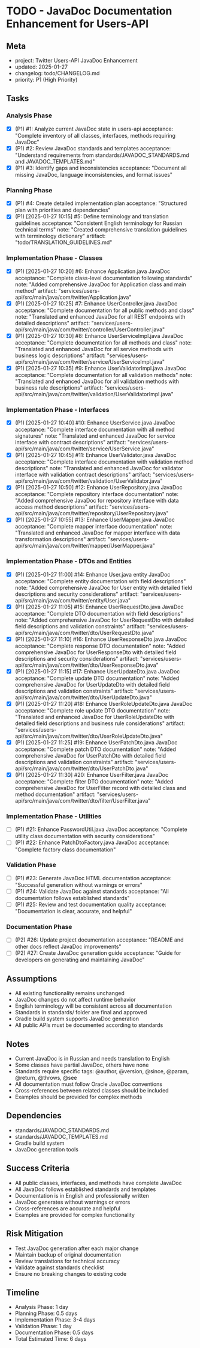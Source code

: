 # TODO - JavaDoc Documentation Enhancement for Users-API

## Meta
- project: Twitter Users-API JavaDoc Enhancement
- updated: 2025-01-27
- changelog: todo/CHANGELOG.md
- priority: P1 (High Priority)

## Tasks

### Analysis Phase
- [x] (P1) #1: Analyze current JavaDoc state in users-api
  acceptance: "Complete inventory of all classes, interfaces, methods requiring JavaDoc"
- [x] (P1) #2: Review JavaDoc standards and templates
  acceptance: "Understand requirements from standards/JAVADOC_STANDARDS.md and JAVADOC_TEMPLATES.md"
- [x] (P1) #3: Identify gaps and inconsistencies
  acceptance: "Document all missing JavaDoc, language inconsistencies, and format issues"

### Planning Phase
- [x] (P1) #4: Create detailed implementation plan
  acceptance: "Structured plan with priorities and dependencies"
- [x] (P1) [2025-01-27 10:15] #5: Define terminology and translation guidelines
  acceptance: "Consistent English terminology for Russian technical terms"
  note: "Created comprehensive translation guidelines with terminology dictionary"
  artifact: "todo/TRANSLATION_GUIDELINES.md"

### Implementation Phase - Classes
- [x] (P1) [2025-01-27 10:20] #6: Enhance Application.java JavaDoc
  acceptance: "Complete class-level documentation following standards"
  note: "Added comprehensive JavaDoc for Application class and main method"
  artifact: "services/users-api/src/main/java/com/twitter/Application.java"
- [x] (P1) [2025-01-27 10:25] #7: Enhance UserController.java JavaDoc
  acceptance: "Complete documentation for all public methods and class"
  note: "Translated and enhanced JavaDoc for all REST endpoints with detailed descriptions"
  artifact: "services/users-api/src/main/java/com/twitter/controller/UserController.java"
- [x] (P1) [2025-01-27 10:30] #8: Enhance UserServiceImpl.java JavaDoc
  acceptance: "Complete documentation for all methods and class"
  note: "Translated and enhanced JavaDoc for all service methods with business logic descriptions"
  artifact: "services/users-api/src/main/java/com/twitter/service/UserServiceImpl.java"
- [x] (P1) [2025-01-27 10:35] #9: Enhance UserValidatorImpl.java JavaDoc
  acceptance: "Complete documentation for all validation methods"
  note: "Translated and enhanced JavaDoc for all validation methods with business rule descriptions"
  artifact: "services/users-api/src/main/java/com/twitter/validation/UserValidatorImpl.java"

### Implementation Phase - Interfaces
- [x] (P1) [2025-01-27 10:40] #10: Enhance UserService.java JavaDoc
  acceptance: "Complete interface documentation with all method signatures"
  note: "Translated and enhanced JavaDoc for service interface with contract descriptions"
  artifact: "services/users-api/src/main/java/com/twitter/service/UserService.java"
- [x] (P1) [2025-01-27 10:45] #11: Enhance UserValidator.java JavaDoc
  acceptance: "Complete interface documentation with validation method descriptions"
  note: "Translated and enhanced JavaDoc for validator interface with validation contract descriptions"
  artifact: "services/users-api/src/main/java/com/twitter/validation/UserValidator.java"
- [x] (P1) [2025-01-27 10:50] #12: Enhance UserRepository.java JavaDoc
  acceptance: "Complete repository interface documentation"
  note: "Added comprehensive JavaDoc for repository interface with data access method descriptions"
  artifact: "services/users-api/src/main/java/com/twitter/repository/UserRepository.java"
- [x] (P1) [2025-01-27 10:55] #13: Enhance UserMapper.java JavaDoc
  acceptance: "Complete mapper interface documentation"
  note: "Translated and enhanced JavaDoc for mapper interface with data transformation descriptions"
  artifact: "services/users-api/src/main/java/com/twitter/mapper/UserMapper.java"

### Implementation Phase - DTOs and Entities
- [x] (P1) [2025-01-27 11:00] #14: Enhance User.java entity JavaDoc
  acceptance: "Complete entity documentation with field descriptions"
  note: "Added comprehensive JavaDoc for User entity with detailed field descriptions and security considerations"
  artifact: "services/users-api/src/main/java/com/twitter/entity/User.java"
- [x] (P1) [2025-01-27 11:05] #15: Enhance UserRequestDto.java JavaDoc
  acceptance: "Complete DTO documentation with field descriptions"
  note: "Added comprehensive JavaDoc for UserRequestDto with detailed field descriptions and validation constraints"
  artifact: "services/users-api/src/main/java/com/twitter/dto/UserRequestDto.java"
- [x] (P1) [2025-01-27 11:10] #16: Enhance UserResponseDto.java JavaDoc
  acceptance: "Complete response DTO documentation"
  note: "Added comprehensive JavaDoc for UserResponseDto with detailed field descriptions and security considerations"
  artifact: "services/users-api/src/main/java/com/twitter/dto/UserResponseDto.java"
- [x] (P1) [2025-01-27 11:15] #17: Enhance UserUpdateDto.java JavaDoc
  acceptance: "Complete update DTO documentation"
  note: "Added comprehensive JavaDoc for UserUpdateDto with detailed field descriptions and validation constraints"
  artifact: "services/users-api/src/main/java/com/twitter/dto/UserUpdateDto.java"
- [x] (P1) [2025-01-27 11:20] #18: Enhance UserRoleUpdateDto.java JavaDoc
  acceptance: "Complete role update DTO documentation"
  note: "Translated and enhanced JavaDoc for UserRoleUpdateDto with detailed field descriptions and business rule considerations"
  artifact: "services/users-api/src/main/java/com/twitter/dto/UserRoleUpdateDto.java"
- [x] (P1) [2025-01-27 11:25] #19: Enhance UserPatchDto.java JavaDoc
  acceptance: "Complete patch DTO documentation"
  note: "Added comprehensive JavaDoc for UserPatchDto with detailed field descriptions and validation constraints"
  artifact: "services/users-api/src/main/java/com/twitter/dto/UserPatchDto.java"
- [x] (P1) [2025-01-27 11:30] #20: Enhance UserFilter.java JavaDoc
  acceptance: "Complete filter DTO documentation"
  note: "Added comprehensive JavaDoc for UserFilter record with detailed class and method documentation"
  artifact: "services/users-api/src/main/java/com/twitter/dto/filter/UserFilter.java"

### Implementation Phase - Utilities
- [ ] (P1) #21: Enhance PasswordUtil.java JavaDoc
  acceptance: "Complete utility class documentation with security considerations"
- [ ] (P1) #22: Enhance PatchDtoFactory.java JavaDoc
  acceptance: "Complete factory class documentation"

### Validation Phase
- [ ] (P1) #23: Generate JavaDoc HTML documentation
  acceptance: "Successful generation without warnings or errors"
- [ ] (P1) #24: Validate JavaDoc against standards
  acceptance: "All documentation follows established standards"
- [ ] (P1) #25: Review and test documentation quality
  acceptance: "Documentation is clear, accurate, and helpful"

### Documentation Phase
- [ ] (P2) #26: Update project documentation
  acceptance: "README and other docs reflect JavaDoc improvements"
- [ ] (P2) #27: Create JavaDoc generation guide
  acceptance: "Guide for developers on generating and maintaining JavaDoc"

## Assumptions
- All existing functionality remains unchanged
- JavaDoc changes do not affect runtime behavior
- English terminology will be consistent across all documentation
- Standards in standards/ folder are final and approved
- Gradle build system supports JavaDoc generation
- All public APIs must be documented according to standards

## Notes
- Current JavaDoc is in Russian and needs translation to English
- Some classes have partial JavaDoc, others have none
- Standards require specific tags: @author, @version, @since, @param, @return, @throws, @see
- All documentation must follow Oracle JavaDoc conventions
- Cross-references between related classes should be included
- Examples should be provided for complex methods

## Dependencies
- standards/JAVADOC_STANDARDS.md
- standards/JAVADOC_TEMPLATES.md
- Gradle build system
- JavaDoc generation tools

## Success Criteria
- All public classes, interfaces, and methods have complete JavaDoc
- All JavaDoc follows established standards and templates
- Documentation is in English and professionally written
- JavaDoc generates without warnings or errors
- Cross-references are accurate and helpful
- Examples are provided for complex functionality

## Risk Mitigation
- Test JavaDoc generation after each major change
- Maintain backup of original documentation
- Review translations for technical accuracy
- Validate against standards checklist
- Ensure no breaking changes to existing code

## Timeline
- Analysis Phase: 1 day
- Planning Phase: 0.5 days
- Implementation Phase: 3-4 days
- Validation Phase: 1 day
- Documentation Phase: 0.5 days
- Total Estimated Time: 6 days
